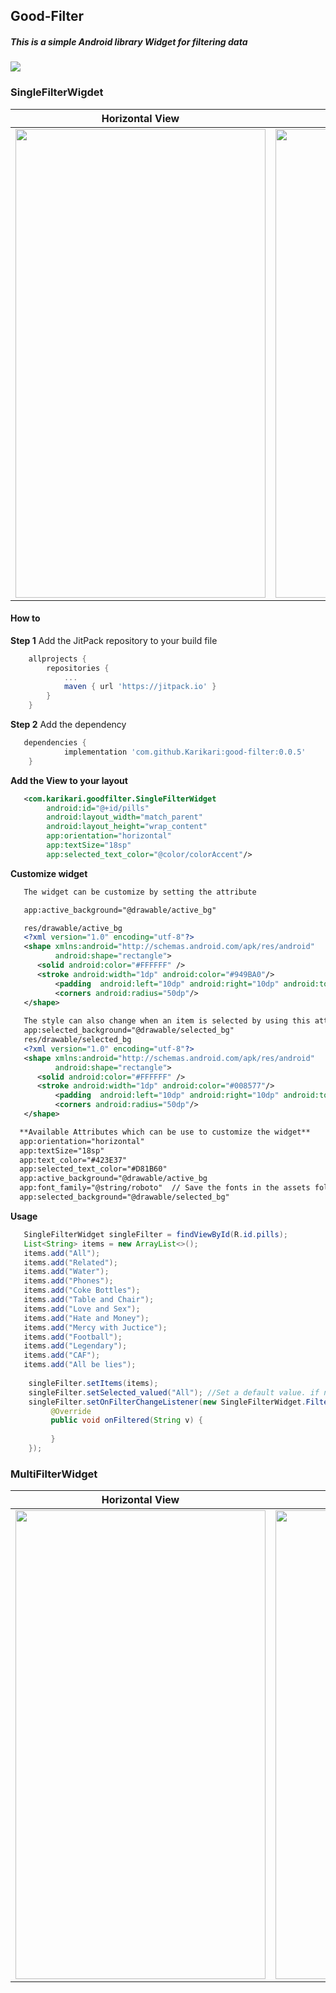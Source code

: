 ## Good-Filter
##### This is a simple Android library Widget for filtering data

[![](https://jitpack.io/v/Karikari/good-filter.svg)](https://jitpack.io/#Karikari/good-filter)

### SingleFilterWigdet

| Horizontal View        | Vertical View           |
| ------------- |:-------------:| 
| <img src="https://user-images.githubusercontent.com/6484414/60584655-4f64f500-9d7d-11e9-9a09-5234f211fc56.gif" width="400" height="750" />     | <img src="https://user-images.githubusercontent.com/6484414/60586080-cc459e00-9d80-11e9-8987-0562f242a9c0.gif" width="400" height="750" /> |

#### How to
**Step 1** Add the JitPack repository to your build file
```gradle
    allprojects {
		repositories {
			...
			maven { url 'https://jitpack.io' }
		}
	}
```
**Step 2** Add the dependency
```gradle
   dependencies {
	        implementation 'com.github.Karikari:good-filter:0.0.5'
	}
```
**Add the View to your layout**
```xml
   <com.karikari.goodfilter.SingleFilterWidget
        android:id="@+id/pills"
        android:layout_width="match_parent"
        android:layout_height="wrap_content"
        app:orientation="horizontal"
        app:textSize="18sp"
        app:selected_text_color="@color/colorAccent"/>
```
**Customize widget**

```xml
   The widget can be customize by setting the attribute

   app:active_background="@drawable/active_bg"

   res/drawable/active_bg
   <?xml version="1.0" encoding="utf-8"?>
   <shape xmlns:android="http://schemas.android.com/apk/res/android"
       	  android:shape="rectangle">
   	  <solid android:color="#FFFFFF" />
   	  <stroke android:width="1dp" android:color="#949BA0"/>
    	  <padding  android:left="10dp" android:right="10dp" android:top="5dp" android:bottom="5dp"/>
    	  <corners android:radius="50dp"/>
   </shape>
   
   The style can also change when an item is selected by using this attribute
   app:selected_background="@drawable/selected_bg"
   res/drawable/selected_bg
   <?xml version="1.0" encoding="utf-8"?>
   <shape xmlns:android="http://schemas.android.com/apk/res/android"
       	  android:shape="rectangle">
   	  <solid android:color="#FFFFFF" />
   	  <stroke android:width="1dp" android:color="#008577"/>
    	  <padding  android:left="10dp" android:right="10dp" android:top="5dp" android:bottom="5dp"/>
    	  <corners android:radius="50dp"/>
   </shape>

  **Available Attributes which can be use to customize the widget**
  app:orientation="horizontal"
  app:textSize="18sp" 
  app:text_color="#423E37" 
  app:selected_text_color="#D81B60"
  app:active_background="@drawable/active_bg
  app:font_family="@string/roboto"  // Save the fonts in the assets folder and pass the fontname
  app:selected_background="@drawable/selected_bg"
```
**Usage**
```java
   SingleFilterWidget singleFilter = findViewById(R.id.pills);
   List<String> items = new ArrayList<>();
   items.add("All");
   items.add("Related");
   items.add("Water");
   items.add("Phones");
   items.add("Coke Bottles");
   items.add("Table and Chair");
   items.add("Love and Sex");
   items.add("Hate and Money");
   items.add("Mercy with Juctice");
   items.add("Football");
   items.add("Legendary");
   items.add("CAF");
   items.add("All be lies");
   
    singleFilter.setItems(items);
    singleFilter.setSelected_valued("All"); //Set a default value. if needed
    singleFilter.setOnFilterChangeListener(new SingleFilterWidget.FilterChangeListener() {
         @Override
         public void onFiltered(String v) {
                
         }
    });
```
### MultiFilterWidget

| Horizontal View        | Vertical View           |
| ------------- |:-------------:| 
| <img src="https://user-images.githubusercontent.com/6484414/60653677-09ba3200-9e3a-11e9-91ec-a4883969d3aa.gif" width="400" height="750" />     | <img src="https://user-images.githubusercontent.com/6484414/60653702-176fb780-9e3a-11e9-94f9-e1dd9b3c7bc0.gif" width="400" height="750" /> |
